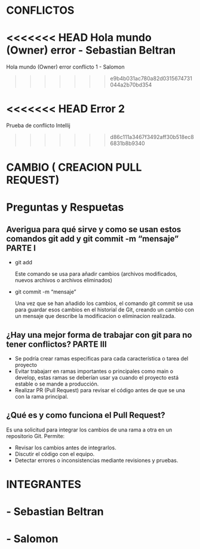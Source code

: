 # CONFLICTOS
<<<<<<< HEAD
Hola mundo (Owner) error - Sebastian Beltran 
=======
Hola mundo (Owner) error conflicto 1 - Salomon
>>>>>>> e9b4b031ac780a82d0315674731044a2b70bd354

<<<<<<< HEAD
Error 2 
=======
Prueba de conflicto Intellij 
>>>>>>> d86c111a3467f3492aff30b518ec86831b8b9340


# CAMBIO ( CREACION PULL REQUEST)

# Preguntas y Respuetas
## Averigua para qué sirve y como se usan estos comandos git add y git commit -m “mensaje” PARTE I
- git add

    Este comando se usa para añadir cambios (archivos modificados, nuevos archivos o archivos
    eliminados)

- git commit -m “mensaje”

    Una vez que se han añadido los cambios, el comando git commit se usa para guardar esos cambios en el
    historial de Git, creando un cambio con un mensaje que describe la modificacion o eliminacion realizada. 

## ¿Hay una mejor forma de trabajar con git para no tener conflictos? PARTE III
- Se podría crear ramas especificas para cada característica o tarea del proyecto
- Evitar trabajarr en ramas importantes o principales como main o develop, estas ramas se deberían usar ya cuando el proyecto está estable o se mande a producción.
- Realizar PR (Pull Request) para revisar el código antes de que se una con la rama principal.
## ¿Qué es y como funciona el Pull Request?
Es una solicitud para integrar los cambios de una rama a otra en un repositorio Git. Permite:

* Revisar los cambios antes de integrarlos.
* Discutir el código con el equipo.
* Detectar errores o inconsistencias mediante revisiones y pruebas.


# INTEGRANTES
# - Sebastian Beltran
# - Salomon